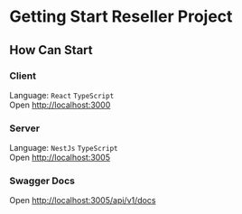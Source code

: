 # Getting Start Reseller Project

## How Can Start
### Client
Language: `React` `TypeScript` \
Open [http://localhost:3000](http://localhost:3000)

### Server
Language: `NestJs` `TypeScript` \
Open [http://localhost:3005](http://localhost:3005)

### Swagger Docs
Open [http://localhost:3005/api/v1/docs](http://localhost:3005/api/v1/docs)

##
